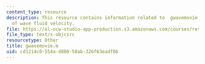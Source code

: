```yaml
---
content_type: resource
description: This resource contains information related to  gwavemovie, make a movie
  of wave fluid velocity.
file: https://ol-ocw-studio-app-production.s3.amazonaws.com/courses/res-12-001-topics-in-fluid-dynamics-spring-2010/cd1214c0554ad80058ab326f63eadf0b_gwavemovie.m
file_type: text/x-objcsrc
resourcetype: Other
title: gwavemovie.m
uid: cd1214c0-554a-d800-58ab-326f63eadf0b
---
```

